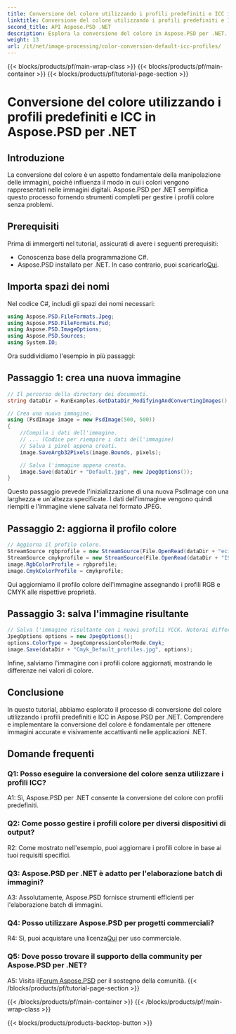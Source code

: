 ```yaml
---
title: Conversione del colore utilizzando i profili predefiniti e ICC in Aspose.PSD per .NET
linktitle: Conversione del colore utilizzando i profili predefiniti e ICC
second_title: API Aspose.PSD .NET
description: Esplora la conversione del colore in Aspose.PSD per .NET. Impara ad aggiornare i profili colore, garantendo immagini vivaci e accurate.
weight: 13
url: /it/net/image-processing/color-conversion-default-icc-profiles/
---
```


{{< blocks/products/pf/main-wrap-class >}}
{{< blocks/products/pf/main-container >}}
{{< blocks/products/pf/tutorial-page-section >}}

# Conversione del colore utilizzando i profili predefiniti e ICC in Aspose.PSD per .NET

## Introduzione

La conversione del colore è un aspetto fondamentale della manipolazione delle immagini, poiché influenza il modo in cui i colori vengono rappresentati nelle immagini digitali. Aspose.PSD per .NET semplifica questo processo fornendo strumenti completi per gestire i profili colore senza problemi.

## Prerequisiti

Prima di immergerti nel tutorial, assicurati di avere i seguenti prerequisiti:

- Conoscenza base della programmazione C#.
-  Aspose.PSD installato per .NET. In caso contrario, puoi scaricarlo[Qui](https://releases.aspose.com/psd/net/).

## Importa spazi dei nomi

Nel codice C#, includi gli spazi dei nomi necessari:

```csharp
using Aspose.PSD.FileFormats.Jpeg;
using Aspose.PSD.FileFormats.Psd;
using Aspose.PSD.ImageOptions;
using Aspose.PSD.Sources;
using System.IO;
```

Ora suddividiamo l'esempio in più passaggi:

## Passaggio 1: crea una nuova immagine

```csharp
// Il percorso della directory dei documenti.
string dataDir = RunExamples.GetDataDir_ModifyingAndConvertingImages();

// Crea una nuova immagine.
using (PsdImage image = new PsdImage(500, 500))
{
    //Compila i dati dell'immagine.
    // ... (Codice per riempire i dati dell'immagine)
    // Salva i pixel appena creati.
    image.SaveArgb32Pixels(image.Bounds, pixels);

    // Salva l'immagine appena creata.
    image.Save(dataDir + "Default.jpg", new JpegOptions());
}
```

Questo passaggio prevede l'inizializzazione di una nuova PsdImage con una larghezza e un'altezza specificate. I dati dell'immagine vengono quindi riempiti e l'immagine viene salvata nel formato JPEG.

## Passaggio 2: aggiorna il profilo colore

```csharp
// Aggiorna il profilo colore.
StreamSource rgbprofile = new StreamSource(File.OpenRead(dataDir + "eciRGB_v2.icc"));
StreamSource cmykprofile = new StreamSource(File.OpenRead(dataDir + "ISOcoated_v2_FullGamut4.icc"));
image.RgbColorProfile = rgbprofile;
image.CmykColorProfile = cmykprofile;
```

Qui aggiorniamo il profilo colore dell'immagine assegnando i profili RGB e CMYK alle rispettive proprietà.

## Passaggio 3: salva l'immagine risultante

```csharp
// Salva l'immagine risultante con i nuovi profili YCCK. Noterai differenze nei valori dei colori se confronti le immagini.
JpegOptions options = new JpegOptions();
options.ColorType = JpegCompressionColorMode.Cmyk;
image.Save(dataDir + "Cmyk_Default_profiles.jpg", options);
```

Infine, salviamo l'immagine con i profili colore aggiornati, mostrando le differenze nei valori di colore.

## Conclusione

In questo tutorial, abbiamo esplorato il processo di conversione del colore utilizzando i profili predefiniti e ICC in Aspose.PSD per .NET. Comprendere e implementare la conversione del colore è fondamentale per ottenere immagini accurate e visivamente accattivanti nelle applicazioni .NET.

## Domande frequenti

### Q1: Posso eseguire la conversione del colore senza utilizzare i profili ICC?

A1: Sì, Aspose.PSD per .NET consente la conversione del colore con profili predefiniti.

### Q2: Come posso gestire i profili colore per diversi dispositivi di output?

R2: Come mostrato nell'esempio, puoi aggiornare i profili colore in base ai tuoi requisiti specifici.

### Q3: Aspose.PSD per .NET è adatto per l'elaborazione batch di immagini?

A3: Assolutamente, Aspose.PSD fornisce strumenti efficienti per l'elaborazione batch di immagini.

### Q4: Posso utilizzare Aspose.PSD per progetti commerciali?

 R4: Sì, puoi acquistare una licenza[Qui](https://purchase.aspose.com/buy) per uso commerciale.

### Q5: Dove posso trovare il supporto della community per Aspose.PSD per .NET?

 A5: Visita il[Forum Aspose.PSD](https://forum.aspose.com/c/psd/34) per il sostegno della comunità.
{{< /blocks/products/pf/tutorial-page-section >}}

{{< /blocks/products/pf/main-container >}}
{{< /blocks/products/pf/main-wrap-class >}}

{{< blocks/products/products-backtop-button >}}
